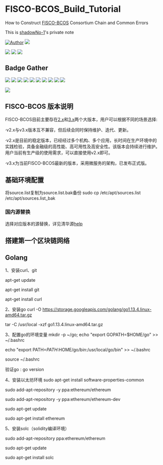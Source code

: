# FISCO-BCOS_Build_Tutorial

How to Construct [FISCO-BCOS](https://github.com/FISCO-BCOS/FISCO-BCOS) Consortium Chain and Common Errors

This is [shadowNo-1](https://github.com/shadowNo-1)'s private note

[![Author](https://img.shields.io/badge/author-shadowNo--1-informational?logo=github)](https://github.com/shadowNo-1)
![](https://img.shields.io/badge/Ubuntu-22.04.3-informational?style=flat&logo=ubuntu&logoColor=e95420&color=e95420)

![](https://img.shields.io/badge/language-Solidity-informational?style=flat&logo=solidity&logoColor=9b96be&color=2b247c)
![](https://img.shields.io/badge/license-MIT-informational?style=flat&logo=conventionalcommits&logoColor=fe5196&color=fe5196)
![](https://img.shields.io/badge/FISCO--BCOS-v2.x-informational?style=flat&logo=<LOGO_NAME>&logoColor=white&color=194ea0)

## Badge Gather
![](https://img.shields.io/badge/GNU-2.0-informational?style=flat&logo=gnu&logoColor=white&color=A42E2B)
![](https://img.shields.io/badge/license-MIT-informational?style=flat&logo=conventionalcommits&logoColor=FE5196&color=FE5196)
![](https://img.shields.io/badge/JavaScript-2.0-informational?style=flat&logo=javascript&logoColor=F7DF1E&color=F7DF1E)
![](https://img.shields.io/badge/VueJS-2.0-informational?style=flat&logo=vuedotjs&logoColor=4FC08D&color=4FC08D)
![](https://img.shields.io/badge/Debian-12-informational?style=flat&logo=debian&logoColor=A81D33&color=A81D33)
![](https://img.shields.io/badge/Ethereum-2.0-informational?style=flat&logo=ethereum&logoColor=white&color=3C3C3D)
![](https://img.shields.io/badge/Bootstrap-5.3.2-informational?style=flat&logo=bootstrap&logoColor=B486F9&color=7952B3)
![](https://img.shields.io/badge/ArchLinux-5-informational?style=flat&logo=archlinux&logoColor=1793D1&color=1793D1)
![](https://img.shields.io/badge/KaliLinux-10-informational?style=flat&logo=kalilinux&logoColor=white&color=557C94)
![](https://img.shields.io/badge/Python-6-informational?style=flat&logo=python&logoColor=6993B6&color=3776AB)

![](https://img.shields.io/badge/<WORD_ON_LEFT>-<WORD_ON_RIGHT>-informational?style=flat&logo=<LOGO_NAME>&logoColor=white&color=2bbc8a)
## FISCO-BCOS 版本说明
FISCO-BCOS目前主要存在[2.x](https://fisco-bcos-documentation.readthedocs.io/zh_CN/latest/)和[3.x](https://fisco-bcos-doc.readthedocs.io/zh-cn/latest/)两个大版本，用户可以根据不同的场景选择:

·v2.x与v3.x版本互不兼容，但后续会同时保持维护、迭代、更新。

·v2.x是目前的稳定版本，已经经过多个机构、多个应用，长时间在生产环境中的实践检验，具备金融级的高性能、高可用性及高安全性。该版本会持续进行维护。用户当前有生产级的使用需求，可以直接使用v2.x即可。

·v3.x为当前FISCO-BCOS最新的版本，采用微服务的架构，已发布正式版。

## 基础环境配置

将source.list复制为source.list.bak备份
sudo cp /etc/apt/sources.list /etc/apt/sources.list_bak


### 国内源替换
选择对应版本的源替换，详见清华源[help](https://mirrors.tuna.tsinghua.edu.cn/help/ubuntu/)


## 搭建第一个区块链网络


## Golang

1、安装curl、git

apt-get update
 
apt-get install git
 
apt-get install curl



2、安装go
curl -O https://storage.googleapis.com/golang/go1.13.4.linux-amd64.tar.gz

tar -C /usr/local -xzf go1.13.4.linux-amd64.tar.gz



3、配置go的环境变量
mkdir -p ~/go; echo "export GOPATH=$HOME/go" >> ~/.bashrc
 
echo "export PATH=$PATH:$HOME/go/bin:/usr/local/go/bin" >> ~/.bashrc
 
source ~/.bashrc

验证go :
go version


4、安装以太坊环境
sudo apt-get install software-properties-common
 
sudo add-apt-repository -y ppa:ethereum/ethereum
 
sudo add-apt-repository -y ppa:ethereum/ethereum-dev
 
sudo apt-get update
 
sudo apt-get install ethereum



5、安装solc（solidity编译环境）

sudo add-apt-repository ppa:ethereum/ethereum
 
sudo apt-get update
 
sudo apt-get install solc

